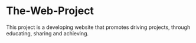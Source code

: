 # The-Web-Project

This project is a developing website that promotes driving projects, through educating, sharing and achieving. 
